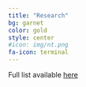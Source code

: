 ```yaml
---
title: "Research"
bg: garnet
color: gold
style: center
#icon: img/nt.png
fa-icon: terminal
---
```


Full list available [here](https://scholar.google.com/citations?user=HhKXdy4AAAAJ&hl=en&oi=ao)

